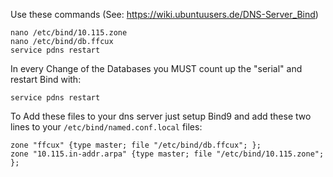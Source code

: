 Use these commands (See: https://wiki.ubuntuusers.de/DNS-Server_Bind)

    nano /etc/bind/10.115.zone
    nano /etc/bind/db.ffcux
    service pdns restart

In every Change of the Databases you MUST count up the "serial" and restart Bind with:

    service pdns restart


To Add these files to your dns server just setup Bind9 and add these two lines to your `/etc/bind/named.conf.local` files:

    zone "ffcux" {type master; file "/etc/bind/db.ffcux"; };
    zone "10.115.in-addr.arpa" {type master; file "/etc/bind/10.115.zone"; };

